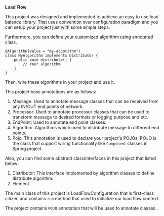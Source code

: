 **Load Flow** 

This project was designed and implemented to achieve an easy to use load balance library.
That uses convention over configuration paradigm and you can setup your project just with some simple steps.

Furthermore, you can define your customized algorithm using annotated class.

    @Algorithm(value = "my-algorithm")
    class MyAlgorithm implements Distributor {
        public void distribute() {
            // Your algorithm
        }
    }

Then, wire these algorithms in your project and use it.

This project base annotations are as follows:
1) Message: Used to annotate message classes that can be received from any IN/OUT end points of network.
2) Processor: Used to annotate processor classes that can be used to transform message to desired formats or
 logging purpose and etc.
3) EndPoint: Used to annotate end point classes.
4) Algorithm: Algorithms which used to distribute message to different end points.
5) Pojo: This annotation is used to declare your project's POJOs. POJO is the class that support wiring functionality like `Component` classes in Spring project.

Also, you can find some abstract class/interfaces in this project that listed below:
1) Distributor: This interface implemented by algorithm classes to define distribute algorithm.
2) Element. 

The main class of this project is LoadFlowConfiguration that is first-class citizen and contains `run` method that used 
to initialize our load flow context.

The project contains `POJO` annotation that will be used to annotate classes .